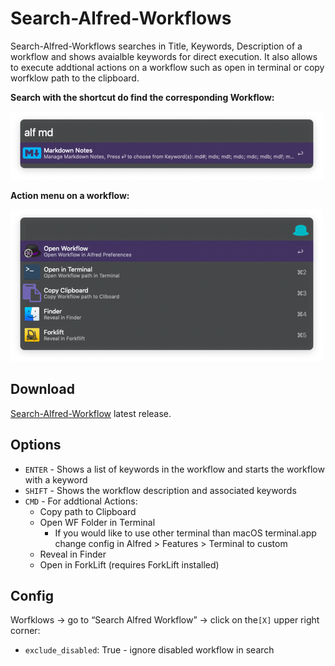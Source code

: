 # Search-Alfred-Workflows

Search-Alfred-Workflows searches in Title, Keywords, Description of a workflow and shows avaialble keywords for direct execution. It also allows to execute addtional actions on a workflow such as open in terminal or copy worfklow path to the clipboard.

**Search with the shortcut do find the corresponding Workflow:**

![Screen Shot 2019-08-05 at 07.33.33](README.assets/Screen%20Shot%202019-08-05%20at%2007.33.33.png?ck=1)

**Action menu on a workflow:**

![Screen Shot 2019-08-05 at 07.33.42](README.assets/Screen%20Shot%202019-08-05%20at%2007.33.42.png?ck=1)

## Download

[Search-Alfred-Workflow](https://github.com/Acidham/search-alfred-workflows/releases/latest) latest release.

## Options

* `ENTER` - Shows a list of keywords in the workflow and starts the workflow with a keyword
* `SHIFT` - Shows the workflow description and associated keywords
* `CMD` - For addtional Actions:
  * Copy path to Clipboard
  * Open WF Folder in Terminal 
    * If you would like to use other terminal than macOS terminal.app change config in Alfred > Features > Terminal to custom
  * Reveal in Finder
  * Open in ForkLift (requires ForkLift installed)

## Config

Worfklows → go to “Search Alfred Workflow” → click on the`[X]` upper right corner: 

* `exclude_disabled`: True - ignore disabled workflow in search
